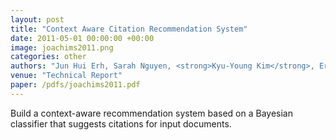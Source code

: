 ```yaml
---
layout: post
title: "Context Aware Citation Recommendation System"
date: 2011-05-01 00:00:00 +00:00
image: joachims2011.png
categories: other
authors: "Jun Hui Erh, Sarah Nguyen, <strong>Kyu-Young Kim</strong>, Eric Gold"
venue: "Technical Report"
paper: /pdfs/joachims2011.pdf
---
```

Build a context-aware recommendation system based on a Bayesian classifier that suggests citations for input documents.
